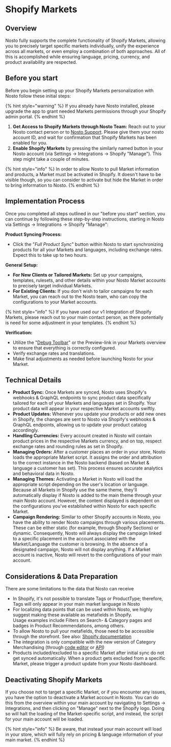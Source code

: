 # Shopify Markets

## **Overview**

Nosto fully supports the complete functionality of Shopify Markets, allowing you to precisely target specific markets individually, unify the experience across all markets, or even employ a combination of both approaches. All of this is accomplished while ensuring language, pricing, currency, and product availability are respected.

## Before you start

Before you begin setting up your Shopify Markets personalization with Nosto follow these initial steps:&#x20;

{% hint style="warning" %}
If you already have Nosto installed, please upgrade the app to grant needed Markets permissions through your Shopify admin portal.
{% endhint %}

1. **Get Access to Shopify Markets through Nosto Team:** Reach out to your Nosto contact person or to [Nosto Support](mailto:support@nosto.com). Please give them your nosto account ID, and wait for confirmation that Shopify Markets has been enabled for you.
2. **Enable Shopify Markets** by pressing the similarly named button in your Nosto account (via Settings -> Integrations -> Shopify "Manage"). This step might take a couple of minutes.&#x20;

{% hint style="info" %}
In order to allow Nosto to pull Market information and products, a Market must be activated in Shopify. It doesn't have to be visible though, so you can consider to activate but hide the Market in order to bring information to Nosto.&#x20;
{% endhint %}

## Implementation Process

Once you completed all steps outlined in our "before you start" section, you can continue by following these step-by-step instructions, starting in Nosto via Settings -> Integrations -> Shopify "Manage":

**Product Syncing Process:**

* Click the "_Full Product Sync_" button within Nosto to start synchronizing products for all your Markets and languages, including exchange rates. Expect this to take up to two hours.

**General Setup:**

* **For New Clients or Tailored Markets:** Set up your campaigns, templates, rulesets, and other details within your Nosto Market accounts to precisely target individual Markets.
* **For Existing Clients:** If you don't wish to tailor campaigns for each Market, you can reach out to the Nosto team, who can copy the configurations to your Market accounts.

{% hint style="info" %}
If you have used our v1 Integration of Shopify Markets, please reach out to your main contact person, as there potentially is need for some adjustment in your templates.
{% endhint %}

**Verification:**&#x20;

* Utilize the "[Debug Toolbar](https://help.nosto.com/en/articles/1441625-how-to-use-the-nosto-debug-toolbar)" or the Preview-link in your Markets overview to ensure that everything is correctly configured.
* Verify exchange rates and translations.
* Make final adjustments as needed before launching Nosto for your Market.

## Technical Details

* **Product Sync:** Once Markets are synced, Nosto uses Shopify's webhooks & GraphQL endpoints to sync product data specifically tailored for each of your Markets and languages set in Shopify. Your product data will appear in your respective Market accounts swiftly.
* **Product Updates:** Whenever you update your products or add new ones in Shopify, the changes are sent to Nosto via Shopify's webhooks & GraphQL endpoints, allowing us to update your product catalog accordingly.
* **Handling Currencies:** Every account created in Nosto will contain product prices in the respective Markets currency, and on top, respect exchange rates and rounding rules as set in Shopify.
* **Managing Orders:** After a customer places an order in your store, Nosto loads the appropriate Market script. It assigns the order and attribution to the correct instance in the Nosto backend (based on Market & language a customer has set). This process ensures accurate analytics and behavioral data in Nosto.
* **Managing Themes:** Activating a Market in Nosto will load the appropriate script depending on the user's location or language. Because all Markets in Shopify use the same theme, they'll automatically display if Nosto is added to the main theme through your main Nosto account. However, the content displayed is dependent on the configurations you've established within Nosto for each specific Market.
* **Campaign Rendering:** Similar to other Shopify accounts in Nosto, you have the ability to render Nosto campaigns through various placements. These can be either static (for example, through Shopify Sections) or dynamic. Consequently, Nosto will always display the campaign linked to a specific placement in the account associated with the Market/Language the customer is browsing. In the absence of a designated campaign, Nosto will not display anything. If a Market account is inactive, Nosto will revert to the configurations of your main account.

## Considerations & Data Preparation

There are some limitations to the data that Nosto can receive

* In Shopify, it's not possible to translate Tags or ProductType; therefore, Tags will only appear in your main market language in Nosto
* For localizing data points that can be used within Nosto, we highly suggest making these available as metafields in Shopify. \
  Usage examples include Filters on Search- & Category pages and badges in Product Recommendations, among others.
* To allow Nosto to pull your metafields, those need to be accessible through the storefront. See also: [Shopify documentation](https://help.shopify.com/en/manual/custom-data/access-options)
* The integration is only compatible with the new version of Category Merchandising (through [code editor](https://docs.nosto.com/techdocs/implementing-nosto/implement-search/implement-search-using-code-editor/implementing-category-pages) or [API](https://docs.nosto.com/techdocs/implementing-nosto/implement-search/implement-search-using-api/implementing-category-pages))
* Products included/excluded to a specific Market after initial sync do not get synced automatically. When a product gets excluded from a specific Market, please trigger a product update from your Nosto dashboard.

## Deactivating Shopify Markets

If you choose not to target a specific Market, or if you encounter any issues, you have the option to deactivate a Market account in Nosto. You can do this from the overview within your main account by navigating to Settings -> Integrations, and then clicking on "Manage" next to the Shopify logo. Doing so will halt the loading of the Market-specific script, and instead, the script for your main account will be loaded.

{% hint style="info" %}
Be aware, that instead your main account will load in your store, which will fully rely on pricing & language information of your main market.
{% endhint %}
